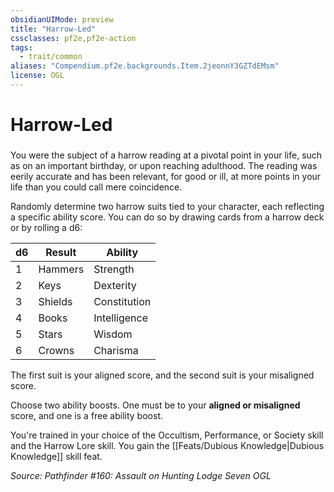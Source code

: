 ```yaml
---
obsidianUIMode: preview
title: "Harrow-Led"
cssclasses: pf2e,pf2e-action
tags:
  - trait/common
aliases: "Compendium.pf2e.backgrounds.Item.2jeonnY3GZTdEMsm"
license: OGL
---
```

# Harrow-Led

### 






You were the subject of a harrow reading at a pivotal point in your life, such as on an important birthday, or upon reaching adulthood. The reading was eerily accurate and has been relevant, for good or ill, at more points in your life than you could call mere coincidence.

Randomly determine two harrow suits tied to your character, each reflecting a specific ability score. You can do so by drawing cards from a harrow deck or by rolling a d6:

  

| d6 | Result | Ability |
| --- | --- | --- |
| 1 | Hammers | Strength |
| 2 | Keys | Dexterity |
| 3 | Shields | Constitution |
| 4 | Books | Intelligence |
| 5 | Stars | Wisdom |
| 6 | Crowns | Charisma |

The first suit is your aligned score, and the second suit is your misaligned score.

Choose two ability boosts. One must be to your **aligned or misaligned** score, and one is a free ability boost.

You're trained in your choice of the Occultism, Performance, or Society skill and the Harrow Lore skill. You gain the [[Feats/Dubious Knowledge|Dubious Knowledge]] skill feat.

*Source: Pathfinder #160: Assault on Hunting Lodge Seven*
*OGL*
